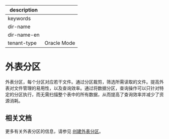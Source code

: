 |description||
|---|---|
|keywords||
|dir-name||
|dir-name-en||
|tenant-type|Oracle Mode|

# 外表分区

外表分区，每个分区对应若干文件。通过分区裁剪，筛选所需读取的文件。提高外表对文件管理的易用性，以及查询效率。通过将数据分区，查询操作可以只针对特定的分区执行，而无需扫描整个表中的所有数据，从而提高了查询效率并减少了资源消耗。

## 相关文档

更多有关外表分区的信息，请参见 [创建外表分区](../../../../../700.reference/300.database-object-management/200.manage-object-of-oracle-mode/100.manage-tables-of-oracle-mode/1000.manage-external-tables-of-oracle-mode/210.create-table-partition-of-oracle-mode.md)。